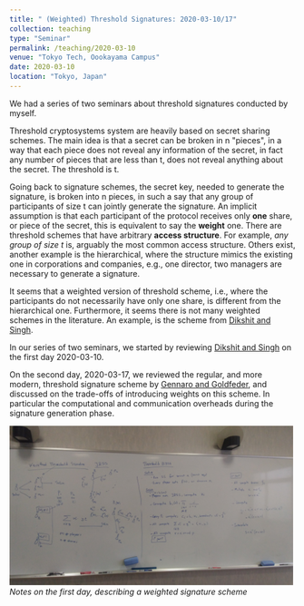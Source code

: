 ```yaml
---
title: " (Weighted) Threshold Signatures: 2020-03-10/17"
collection: teaching
type: "Seminar"
permalink: /teaching/2020-03-10
venue: "Tokyo Tech, Oookayama Campus"
date: 2020-03-10
location: "Tokyo, Japan"
---
```


We had a series of two seminars about threshold signatures conducted by myself.

Threshold cryptosystems system are heavily based on secret sharing schemes. The main idea is that a secret can be broken in n "pieces", in a way that each piece does not reveal any information of the secret, in fact any number of pieces that are less than t, does not reveal anything about the secret. The threshold is t. 

Going back to signature schemes, the secret key, needed to generate the signature, is broken into n pieces, in such a say that any group of participants of size t can jointly generate the signature. An implicit assumption is that each participant of the protocol receives only **one** share, or piece of the secret, this is equivalent to say the **weight** one. There are threshold schemes that have arbitrary **access structure**. For example, *any group of size t* is, arguably the most common access structure. Others exist, another example is the hierarchical, where the structure mimics the existing one in corporations and companies, e.g., one director, two managers are necessary to generate a signature.

It seems that a weighted version of threshold scheme, i.e., where the participants do not necessarily have only one share,  is  different from the hierarchical one. Furthermore, it seems there is not many weighted schemes in the literature. An example, is the scheme from [Dikshit and Singh](https://www.semanticscholar.org/paper/Weighted-threshold-ECDSA-for-securing-bitcoin-Dikshit-Singh/534b5c4bb1fa283cf223077b627c855fb7b7f3ec). 

In our series of two seminars, we started by reviewing [Dikshit and Singh](https://www.semanticscholar.org/paper/Weighted-threshold-ECDSA-for-securing-bitcoin-Dikshit-Singh/534b5c4bb1fa283cf223077b627c855fb7b7f3ec) on the first day 2020-03-10.

On the second day, 2020-03-17, we reviewed the regular, and more modern, threshold signature scheme by [Gennaro and Goldfeder](https://eprint.iacr.org/2019/114.pdf), and discussed on the trade-offs of introducing weights on this scheme. In particular the computational and communication overheads during the signature generation phase. 


<img src="/images/teaching/2020-03-10/weighted.jpg" width="500">
<em>Notes on the first day, describing a weighted signature scheme</em>

